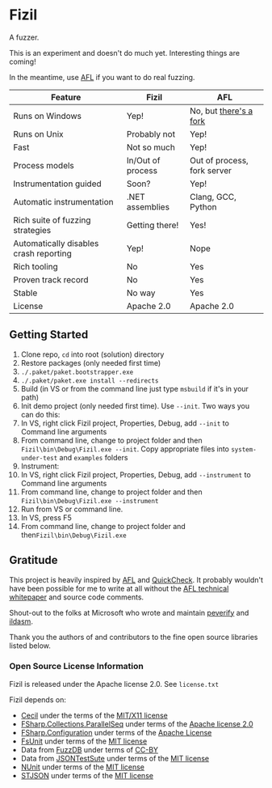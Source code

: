 # Fizil
A fuzzer. 

This is an experiment and doesn't do much yet. Interesting things are coming!

In the meantime, use [AFL](http://lcamtuf.coredump.cx/afl/) if you want to do real fuzzing.

| Feature                                | Fizil             | AFL                |
|----------------------------------------|-------------------|--------------------|
| Runs on Windows                        | Yep!              | No, but [there's a fork](https://github.com/ivanfratric/winafl) |
| Runs on Unix                           | Probably not      | Yep!               |
| Fast                                   | Not so much       | Yep!               |
| Process models                         | In/Out of process | Out of process, fork server |
| Instrumentation guided                 | Soon?             | Yep!               |
| Automatic instrumentation              | .NET assemblies   | Clang, GCC, Python |
| Rich suite of fuzzing strategies       | Getting there!    | Yes!               |
| Automatically disables crash reporting | Yep!              | Nope               |
| Rich tooling                           | No                | Yes                |
| Proven track record                    | No                | Yes                |
| Stable                                 | No way            | Yes                |
| License                                | Apache 2.0        | Apache 2.0         |

## Getting Started
1. Clone repo, `cd` into root (solution) directory
2. Restore packages (only needed first time)
  1. `./.paket/paket.bootstrapper.exe` 
  2. `./.paket/paket.exe install --redirects`
3. Build (in VS or from the command line just type `msbuild` if it's in your path)
4. Init demo project (only needed first time). Use `--init`. Two ways you can do this:
  1. In VS, right click Fizil project, Properties, Debug, add `--init` to Command line arguments
  2. From command line, change to project folder and then `Fizil\bin\Debug\Fizil.exe --init`. Copy appropriate files into `system-under-test` and `examples` folders
5. Instrument: 
  1. In VS, right click Fizil project, Properties, Debug, add `--instrument` to Command line arguments
  2. From command line, change to project folder and then `Fizil\bin\Debug\Fizil.exe --instrument`
6. Run from VS or command line.
  1. In VS, press F5
  2. From command line, change to project folder and then`Fizil\bin\Debug\Fizil.exe`

## Gratitude

This project is heavily inspired by [AFL](http://lcamtuf.coredump.cx/afl/) and [QuickCheck](http://www.cse.chalmers.se/~rjmh/QuickCheck/manual.html).
It probably wouldn't have been possible for me to write at all without the [AFL technical whitepaper](http://lcamtuf.coredump.cx/afl/technical_details.txt) and source code comments.

Shout-out to the folks at Microsoft who wrote and maintain [peverify](https://msdn.microsoft.com/en-us/library/62bwd2yd.aspx) and [ildasm](https://msdn.microsoft.com/en-us/library/f7dy01k1.aspx).

Thank you the authors of and contributors to the fine open source libraries listed below.

### Open Source License Information
Fizil is released under the Apache license 2.0. See `license.txt`

Fizil depends on:

* [Cecil](https://github.com/jbevain/cecil) under the terms of the [MIT/X11 license](https://github.com/jbevain/cecil/blob/master/LICENSE.txt)
* [FSharp.Collections.ParallelSeq](http://fsprojects.github.io/FSharp.Collections.ParallelSeq/) under terms of the [Apache license 2.0](https://github.com/fsprojects/FSharp.Collections.ParallelSeq/blob/master/LICENSE.txt)
* [FSharp.Configuration](http://fsprojects.github.io/FSharp.Configuration/) under terms of the [Apache License](https://github.com/fsprojects/FSharp.Configuration/blob/master/LICENSE.txt)
* [FsUnit](http://fsprojects.github.io/FsUnit/) under terms of the [MIT license](https://github.com/fsprojects/FsUnit/blob/master/license.txt)
* Data from [FuzzDB](https://github.com/fuzzdb-project/fuzzdb) under terms of [CC-BY](https://github.com/fuzzdb-project/fuzzdb)
* Data from [JSONTestSute](https://github.com/nst/JSONTestSuite) under terms of the [MIT license](https://github.com/nst/JSONTestSuite/blob/master/LICENSE)
* [NUnit](http://www.nunit.org/) under terms of the [MIT license](http://www.nunit.org/nuget/nunit3-license.txt)
* [STJSON](https://github.com/nst/STJSON) under terms of the [MIT license](https://github.com/nst/STJSON/blob/master/LICENSE)
